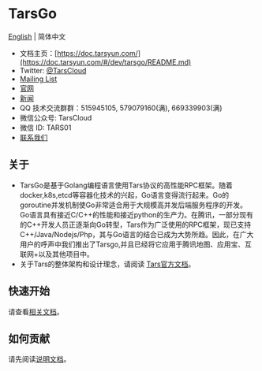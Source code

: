 # TarsGo

[English](README.md) | 简体中文
- 文档主页：[https://doc.tarsyun.com/](https://doc.tarsyun.com/#/dev/tarsgo/README.md)
- Twitter: [@TarsCloud](https://twitter.com/TarsCloud)
- [Mailing List](https://groups.google.com/g/tars-foundation-information)
- [官网](http://tarscloud.org/)
- [新闻](https://tarscloud.org/feed/newsroom)
- QQ 技术交流群群：515945105, 579079160(满), 669339903(满)
- 微信公众号: TarsCloud
- 微信 ID: TARS01
- [联系我们](https://tarscloud.org/about/contacts)

## 关于

- TarsGo是基于Golang编程语言使用Tars协议的高性能RPC框架。随着docker,k8s,etcd等容器化技术的兴起，Go语言变得流行起来。Go的goroutine并发机制使Go非常适合用于大规模高并发后端服务程序的开发。 Go语言具有接近C/C++的性能和接近python的生产力。在腾讯，一部分现有的C++开发人员正逐渐向Go转型，Tars作为广泛使用的RPC框架，现已支持C++/Java/Nodejs/Php，其与Go语言的结合已成为大势所趋。因此，在广大用户的呼声中我们推出了Tarsgo,并且已经将它应用于腾讯地图、应用宝、互联网+以及其他项目中。
- 关于Tars的整体架构和设计理念，请阅读 [Tars官方文档](https://doc.tarsyun.com/#/base/tars-intro.md)。

## 快速开始

请查看[相关文档](https://doc.tarsyun.com/#/hello-world/tarsgo.md)。

## 如何贡献

请先阅读[说明文档](CONTRIBUTING.md)。